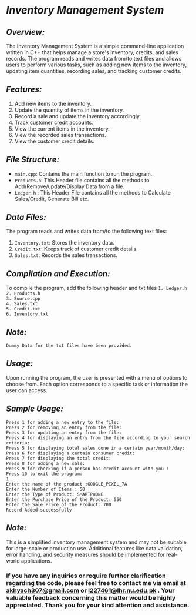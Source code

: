 # *Inventory Management System*

## *Overview:*
The Inventory Management System is a simple command-line application written in C++ that helps manage a store's inventory, credits, and sales records. The program reads and writes data from/to text files and allows users to perform various tasks, such as adding new items to the inventory, updating item quantities, recording sales, and tracking customer credits.

## *Features:*
1. Add new items to the inventory.
2. Update the quantity of items in the inventory.
3. Record a sale and update the inventory accordingly.
4. Track customer credit accounts.
5. View the current items in the inventory.
6. View the recorded sales transactions.
7. View the customer credit details.

## *File Structure:*
- `main.cpp`: Contains the main function to run the program.
- `Products.h`: This Header file contains all the methods to Add/Remove/update/Display Data from a file.
- `Ledger.h` : This Header File contains all the methods to Calculate Sales/Credit, Generate Bill etc.

## *Data Files:*
The program reads and writes data from/to the following text files:
1. `Inventory.txt`: Stores the inventory data.
2. `Credit.txt`: Keeps track of customer credit details.
3. `Sales.txt`: Records the sales transactions.

## *Compilation and Execution:*
To compile the program, add the following header and txt files 
`1. Ledger.h`  
`2. Products.h`  
`3. Source.cpp`  
`4. Sales.txt`  
`5. Credit.txt`  
`6. Inventory.txt`  

## *Note:*

```
Dummy Data for the txt files have been provided.
```

## *Usage:*
Upon running the program, the user is presented with a menu of options to choose from. Each option corresponds to a specific task or information the user can access.

## *Sample Usage:*
```
Press 1 for adding a new entry to the file:
Press 2 for removing an entry from the file:
Press 3 for updating an entry from the file:
Press 4 for displaying an entry from the file according to your search criteria:
Press 5 for displaying total sales done in a certain year/month/day:
Press 6 for displaying a certain consumer credit:
Press 7 for displaying the total credit:
Press 8 for adding a new sale:
Press 9 for checking if a person has credit account with you :
Press 10 to exit the program:
1
Enter the name of the product :GOOGLE_PIXEL_7A
Enter the Number of Items : 50
Enter the Type of Product: SMARTPHONE
Enter the Purchase Price of the Product: 550
Enter the Sale Price of the Product: 700
Record Added successfully
```

## *Note:*
This is a simplified inventory management system and may not be suitable for large-scale or production use. Additional features like data validation, error handling, and security measures should be implemented for real-world applications.

### If you have any inquiries or require further clarification regarding the code, please feel free to contact me via email at akhyach307@gmail.com or l227461@lhr.nu.edu.pk . Your valuable feedback concerning this matter would be highly appreciated. Thank you for your kind attention and assistance.

